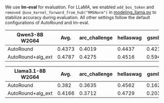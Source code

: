 We use **lm-eval** for evaluation. For LLaMA, we enabled `add_bos_token` and
`removed @use_kernel_forward_from_hub("RMSNorm")`
in [modeling_llama.py](https://github.com/huggingface/transformers/blob/main/src/transformers/models/llama/modeling_llama.py#L52C1-L52C40)
to stabilize accuracy during evaluation. All other settings follow the default configurations of AutoRound and lm-eval.

| Qwen3-8B W2G64    | Avg.   | arc_challenge | hellaswag | gsm8k  | lambada_openai | mmlu   | mmlupro | truthfulqa_mc1 | winogrande |
|-------------------|--------|---------------|-----------|--------|----------------|--------|---------|----------------|------------|
| AutoRound         | 0.4373 | 0.4019        | 0.4437    | 0.4215 | 0.4826         | 0.5474 | 0.263   | 0.3072         | 0.6314     |
| AutoRound+alg_ext | 0.4787 | 0.4275        | 0.4516    | 0.5944 | 0.5181         | 0.5773 | 0.2807  | 0.3305         | 0.6496     |

| Llama3.1-8B W2G64 | Avg.   | arc_challenge | hellaswag | gsm8k  | lambada_openai | mmlu   | mmlupro | truthfulqa_mc1 | winogrande |
|-------------------|--------|---------------|-----------|--------|----------------|--------|---------|----------------|------------|
| AutoRound         | 0.382  | 0.3635        | 0.4562    | 0.1622 | 0.5069         | 0.4411 | 0.1661  | 0.3207         | 0.6393     |
| AutoRound+alg_ext | 0.4166 | 0.3712        | 0.4729    | 0.2039 | 0.5946         | 0.4981 | 0.2163  | 0.3011         | 0.6748     |
